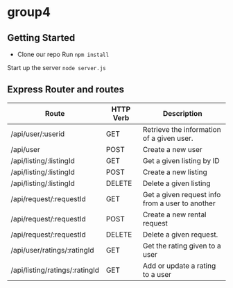 # group4

## Getting Started
- Clone our repo
Run
`npm install`

Start up the server
`node server.js`



## Express Router and routes

| Route | HTTP Verb | Description |
| --------| --------- | ----------- |
| /api/user/:userid | GET | Retrieve the information of a given user. |
| /api/user| POST | Create a new user |
| /api/listing/:listingId| GET| Get a given listing by ID|
| /api/listing/:listingId| POST | Create a new listing|
| /api/listing/:listingId| DELETE| Delete a given listing|
| /api/request/:requestId| GET | Get a given request info from a user to another|
| /api/request/:requestId| POST| Create a new rental request|
| /api/request/:requestId| DELETE| Delete a given request.|
| /api/user/ratings/:ratingId| GET | Get the rating given to a user|
| /api/listing/ratings/:ratingId| GET | Add or update a rating to a user|
